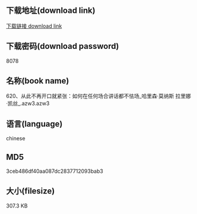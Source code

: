 ## 下载地址(download link)
[下载链接 download link](https://voluble-croquembouche-d321dc.netlify.app/?s=620%E3%80%81%E4%BB%8E%E6%AD%A4%E4%B8%8D%E5%86%8D%E5%BC%80%E5%8F%A3%E5%B0%B1%E7%B4%A7%E5%BC%A0%EF%BC%9A%E5%A6%82%E4%BD%95%E5%9C%A8%E4%BB%BB%E4%BD%95%E5%9C%BA%E5%90%88%E8%AE%B2%E8%AF%9D%E9%83%BD%E4%B8%8D%E6%80%AF%E5%9C%BA_%E5%93%88%E9%87%8C%E6%A3%AE%C2%B7%E8%8E%AB%E7%BA%B3%E6%96%AF+%E6%8B%89%E9%87%8C%E5%A8%9C%C2%B7%E5%87%AF%E4%B8%9D_.azw3)

## 下载密码(download password)
8078

## 名称(book name)
620、从此不再开口就紧张：如何在任何场合讲话都不怯场_哈里森·莫纳斯 拉里娜·凯丝_.azw3.azw3

## 语言(language)
chinese

## MD5
3ceb486df40aa087dc2837712093bab3

## 大小(filesize)
307.3 KB
